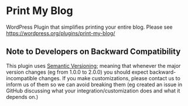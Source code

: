 # Print My Blog
WordPress Plugin that simplifies printing your entire blog. Please see https://wordpress.org/plugins/print-my-blog/

## Note to Developers on Backward Compatibility

This plugin uses [Semantic Versioning](https://semver.org/); meaning that whenever the major version changes (eg from 1.0.0 to 2.0.0) you should expect backward-incompatible changes.
If you make customizations, please contact us to inform us of them so we can avoid breaking them (eg 
created an issue in GitHub discussing what your integration/customization does and what it depends on.)